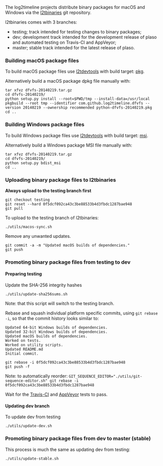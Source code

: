 The log2timeline projects distribute binary packages for macOS and Windows via 
the [l2tbinaries](https://github.com/log2timeline/l2tbinaries) git repository.

l2tbinaries comes with 3 branches:

* testing; track intended for testing changes to binary packages;
* dev; development track intended for the development release of plaso and automated testing on Travis-CI and AppVeyor;
* master; stable track intended for the latest release of plaso.


### Building macOS package files

To build macOS package files use [l2tdevtools](https://github.com/log2timeline/l2tdevtools)
with build target: [pkg](https://github.com/log2timeline/l2tdevtools/wiki/Build-script#build-target-pkg).

Alternatively build a macOS package dpkg file manually with:

```
tar xfvz dfvfs-20140219.tar.gz
cd dfvfs-20140219/
python setup.py install --root=$PWD/tmp --install-data=/usr/local
pkgbuild --root tmp --identifier com.github.log2timeline.dfvfs --version 20140219 --ownership recommended python-dfvfs-20140219.pkg
cd ..
```

### Building Windows package files

To build Windows package files use [l2tdevtools](https://github.com/log2timeline/l2tdevtools)
with build target: [msi](https://github.com/log2timeline/l2tdevtools/wiki/Build-script#build-target-msi).

Alternatively build a Windows package MSI file manually with:

```
tar xfvz dfvfs-20140219.tar.gz
cd dfvfs-20140219/
python setup.py bdist_msi
cd ..
```

### Uploading binary package files to l2tbinaries

**Always upload to the testing branch first**

```
git checkout testing
git reset --hard 0f5dcf092ca43c3be88533b4d3fbdc1287bae948
git pull
```

To upload to the testing branch of l2tbinaries:
```
./utils/macos-sync.sh
```

Remove any unwanted updates.

```
git commit -a -m "Updated macOS builds of dependencies."
git push
```

### Promoting binary package files from testing to dev

#### Preparing testing

Update the SHA-256 integrity hashes

```
./utils/update-sha256sums.sh
```

Note: that this script will switch to the testing branch.

Rebase and squash individual platform specific commits, using `git rebase -i`, so that the commit
history looks similar to:
```
Updated 64-bit Windows builds of dependencies.
Updated 32-bit Windows builds of dependencies.
Updated macOS builds of dependencies.
Worked on tests.
Worked on utility scripts.
Updated README.md
Initial commit.
```

```
git rebase -i 0f5dcf092ca43c3be88533b4d3fbdc1287bae948
git push -f
```

Note: to automatically reorder: `GIT_SEQUENCE_EDITOR="./utils/git-sequence-editor.sh" git rebase -i 0f5dcf092ca43c3be88533b4d3fbdc1287bae948`

Wait for the [Travis-CI](https://travis-ci.org/log2timeline/l2tbinaries/branches) and [AppVeyor](https://ci.appveyor.com/project/joachimmetz/l2tbinaries/history) tests to pass.

#### Updating dev branch

To update dev from testing


```
./utils/update-dev.sh
```

### Promoting binary package files from dev to master (stable)

This process is much the same as updating dev from testing:

```
./utils/update-stable.sh
```
